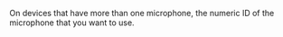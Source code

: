 On devices that have more than one microphone, the numeric ID of the microphone that you want to use.
